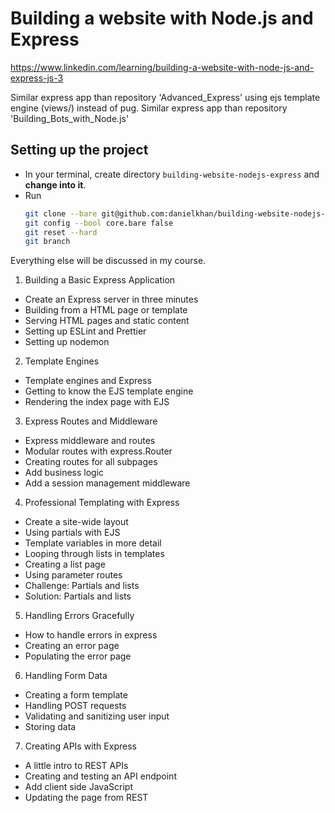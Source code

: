 # Building a website with Node.js and Express
https://www.linkedin.com/learning/building-a-website-with-node-js-and-express-js-3

Similar express app than repository 'Advanced_Express' using ejs template engine (views/) instead of pug.
Similar express app than repository 'Building_Bots_with_Node.js'

## Setting up the project

* In your terminal, create directory `building-website-nodejs-express` and **change into it**.
* Run 
  ```bash
  git clone --bare git@github.com:danielkhan/building-website-nodejs-express.git .git
  git config --bool core.bare false
  git reset --hard
  git branch
  ```
  
Everything else will be discussed in my course.



1. Building a Basic Express Application
- Create an Express server in three minutes
- Building from a HTML page or template
- Serving HTML pages and static content
- Setting up ESLint and Prettier
- Setting up nodemon
2. Template Engines
- Template engines and Express
- Getting to know the EJS template engine
- Rendering the index page with EJS
3. Express Routes and Middleware
- Express middleware and routes
- Modular routes with express.Router
- Creating routes for all subpages
- Add business logic
- Add a session management middleware
4. Professional Templating with Express
- Create a site-wide layout
- Using partials with EJS
- Template variables in more detail
- Looping through lists in templates
- Creating a list page
- Using parameter routes
- Challenge: Partials and lists
- Solution: Partials and lists
5. Handling Errors Gracefully
- How to handle errors in express
- Creating an error page
- Populating the error page
6. Handling Form Data
- Creating a form template
- Handling POST requests
- Validating and sanitizing user input
- Storing data
7. Creating APIs with Express
- A little intro to REST APIs
- Creating and testing an API endpoint
- Add client side JavaScript
- Updating the page from REST
